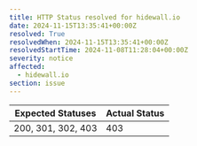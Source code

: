 ```yaml
---
title: HTTP Status resolved for hidewall.io
date: 2024-11-15T13:35:41+00:00Z
resolved: True
resolvedWhen: 2024-11-15T13:35:41+00:00Z
resolvedStartTime: 2024-11-08T11:28:04+00:00Z
severity: notice
affected:
  - hidewall.io
section: issue
---
```


| Expected Statuses | Actual Status  |
|-------------------|----------------|
| 200, 301, 302, 403 | 403 |
